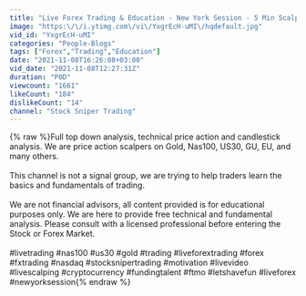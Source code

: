 ```yaml
---
title: "Live Forex Trading & Education - New York Session - 5 Min Scalping"
image: "https:\/\/i.ytimg.com\/vi\/YxgrEcH-uMI\/hqdefault.jpg"
vid_id: "YxgrEcH-uMI"
categories: "People-Blogs"
tags: ["Forex","Trading","Education"]
date: "2021-11-08T16:26:08+03:00"
vid_date: "2021-11-08T12:27:31Z"
duration: "P0D"
viewcount: "1661"
likeCount: "184"
dislikeCount: "14"
channel: "Stock Sniper Trading"
---
```

{% raw %}Full top down analysis, technical price action and candlestick analysis. We are price action scalpers on  Gold, Nas100, US30, GU, EU, and many others.<br /><br />This channel is not a signal group, we are trying to help traders learn the basics and fundamentals of trading. <br /><br />We are not financial advisors, all content provided is for educational purposes only. We are here to provide free technical and fundamental analysis. Please consult with a licensed professional before entering the Stock or Forex Market.<br /><br />#livetrading #nas100 #us30 #gold #trading #liveforextrading #forex #fxtrading #nasdaq #stocksnipertrading #motivation #livevideo #livescalping #cryptocurrency #fundingtalent #ftmo #letshavefun #liveforex #newyorksession{% endraw %}
